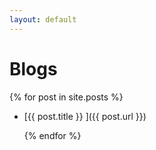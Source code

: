 ```yaml
---
layout: default
---
```


# Blogs


  {% for post in site.posts %}

* [{{ post.title }}  ]({{ post.url }})
 
  {% endfor %}

